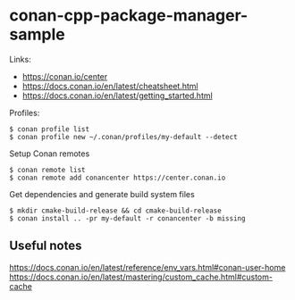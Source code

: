 # conan-cpp-package-manager-sample

Links:
- https://conan.io/center
- https://docs.conan.io/en/latest/cheatsheet.html
- https://docs.conan.io/en/latest/getting_started.html


Profiles:
```
$ conan profile list
$ conan profile new ~/.conan/profiles/my-default --detect
```

Setup Conan remotes
```
$ conan remote list
$ conan remote add conancenter https://center.conan.io
```

Get dependencies and generate build system files
```
$ mkdir cmake-build-release && cd cmake-build-release
$ conan install .. -pr my-default -r conancenter -b missing
```

## Useful notes

https://docs.conan.io/en/latest/reference/env_vars.html#conan-user-home  
https://docs.conan.io/en/latest/mastering/custom_cache.html#custom-cache  
